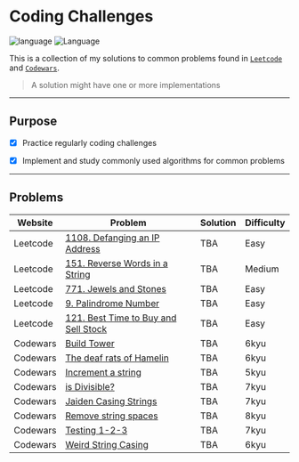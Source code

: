 # Coding Challenges

![language](https://img.shields.io/badge/Language-Python-blue)
![Language](https://img.shields.io/badge/Langauge-Javascript-yellow)

This is a collection of my solutions to common problems found in [`Leetcode`](https://leetcode.com/) and [`Codewars`](https://www.codewars.com/).

> A solution might have one or more implementations

---

## Purpose

- [x] Practice regularly coding challenges

- [x] Implement and study commonly used algorithms for common problems

---

## Problems

| Website  | Problem                                                                                                | Solution | Difficulty |
| -------- | ------------------------------------------------------------------------------------------------------ | -------- | ---------- |
| Leetcode | [1108. Defanging an IP Address](https://leetcode.com/problems/defanging-an-ip-address/)                | TBA      | Easy       |
| Leetcode | [151. Reverse Words in a String](https://leetcode.com/problems/reverse-words-in-a-string/)             | TBA      | Medium     |
| Leetcode | [771. Jewels and Stones](https://leetcode.com/problems/jewels-and-stones/)                             | TBA      | Easy       |
| Leetcode | [9. Palindrome Number](https://leetcode.com/problems/palindrome-number/)                               | TBA      | Easy       |
| Leetcode | [121. Best Time to Buy and Sell Stock](https://leetcode.com/problems/best-time-to-buy-and-sell-stock/) | TBA      | Easy       |
| Codewars | [Build Tower](https://www.codewars.com/kata/576757b1df89ecf5bd00073b)                                  | TBA      | 6kyu       |
| Codewars | [The deaf rats of Hamelin](https://www.codewars.com/kata/the-deaf-rats-of-hamelin)                     | TBA      | 6kyu       |
| Codewars | [Increment a string](https://www.codewars.com/kata/54a91a4883a7de5d7800009c)                           | TBA      | 5kyu       |
| Codewars | [is Divisible?](https://www.codewars.com/kata/is-n-divisible-by-dot-dot-dot)                           | TBA      | 7kyu       |
| Codewars | [Jaiden Casing Strings](https://www.codewars.com/kata/jaden-casing-strings)                            | TBA      | 7kyu       |
| Codewars | [Remove string spaces](https://www.codewars.com/kata/remove-string-spaces/python)                      | TBA      | 8kyu       |
| Codewars | [Testing 1-2-3](https://www.codewars.com/kata/testing-1-2-3/javascript)                                | TBA      | 7kyu       |
| Codewars | [Weird String Casing](https://www.codewars.com/kata/weird-string-case/javascript)                      | TBA      | 6kyu       |
